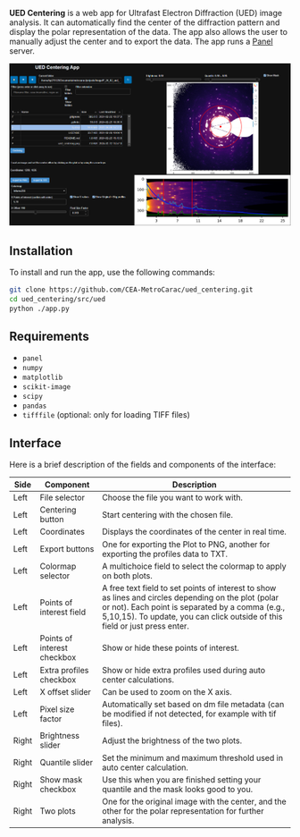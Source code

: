 
<!-- <p align="center">
  <img src="https://raw.githubusercontent.com/CEA-MetroCarac/ued_centering/master/images/logo.png" alt="logo">
</p> -->

**UED Centering** is a web app for Ultrafast Electron Diffraction (UED) image analysis. It can automatically find the center of the diffraction pattern and display the polar representation of the data. The app also allows the user to manually adjust the center and to export the data. The app runs a [Panel](https://panel.holoviz.org/) server.

![app](https://raw.githubusercontent.com/CEA-MetroCarac/ued_centering/master/images/app.png)

## Installation

To install and run the app, use the following commands:

```bash
git clone https://github.com/CEA-MetroCarac/ued_centering.git
cd ued_centering/src/ued
python ./app.py
```

## Requirements

- `panel`
- `numpy`
- `matplotlib`
- `scikit-image`
- `scipy`
- `pandas`
- `tifffile` (optional: only for loading TIFF files)

## Interface

Here is a brief description of the fields and components of the interface:

| Side | Component | Description |
| ---- | --------- | ----------- |
| Left | File selector | Choose the file you want to work with. |
| Left | Centering button | Start centering with the chosen file. |
| Left | Coordinates | Displays the coordinates of the center in real time. |
| Left | Export buttons | One for exporting the Plot to PNG, another for exporting the profiles data to TXT. |
| Left | Colormap selector | A multichoice field to select the colormap to apply on both plots. |
| Left | Points of interest field | A free text field to set points of interest to show as lines and circles depending on the plot (polar or not). Each point is separated by a comma (e.g., 5,10,15). To update, you can click outside of this field or just press enter. |
| Left | Points of interest checkbox | Show or hide these points of interest. |
| Left | Extra profiles checkbox | Show or hide extra profiles used during auto center calculations. |
| Left | X offset slider | Can be used to zoom on the X axis. |
| Left | Pixel size factor | Automatically set based on dm file metadata (can be modified if not detected, for example with tif files). |
| Right | Brightness slider | Adjust the brightness of the two plots. |
| Right | Quantile slider | Set the minimum and maximum threshold used in auto center calculation. |
| Right | Show mask checkbox | Use this when you are finished setting your quantile and the mask looks good to you. |
| Right | Two plots | One for the original image with the center, and the other for the polar representation for further analysis. |

<!-- Authors information -->

